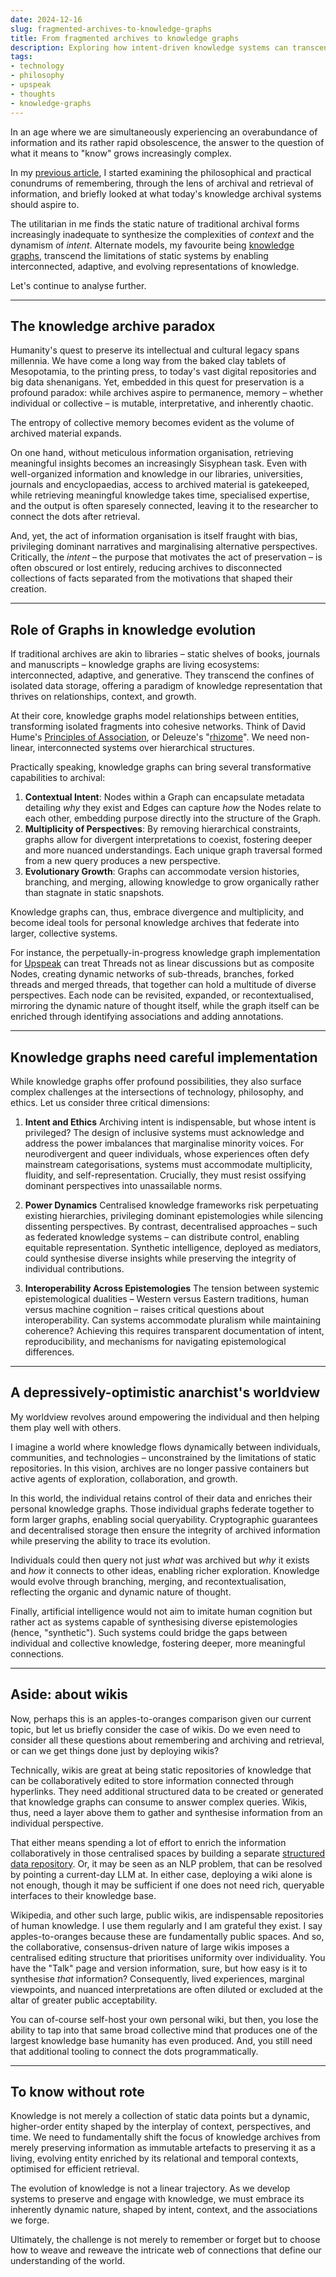 ```yaml
---
date: 2024-12-16
slug: fragmented-archives-to-knowledge-graphs
title: From fragmented archives to knowledge graphs
description: Exploring how intent-driven knowledge systems can transcend traditional archives; addressing challenges of context, ethics, and evolution in an interconnected world.
tags:
- technology
- philosophy
- upspeak
- thoughts
- knowledge-graphs
---
```


In an age where we are simultaneously experiencing an overabundance of information and its rather rapid obsolescence, the answer to the question of what it means to "know" grows increasingly complex.

In my [previous article](/remembering-archiving-retrieval/), I started examining the philosophical and practical conundrums of remembering, through the lens of archival and retrieval of information, and briefly looked at what today's knowledge archival systems should aspire to.

The utilitarian in me finds the static nature of traditional archival forms increasingly inadequate to synthesize the complexities of *context* and the dynamism of *intent*. Alternate models, my favourite being [knowledge graphs](https://ai.stanford.edu/blog/introduction-to-knowledge-graphs/), transcend the limitations of static systems by enabling interconnected, adaptive, and evolving representations of knowledge.

Let's continue to analyse further.

---

## The knowledge archive paradox

Humanity's quest to preserve its intellectual and cultural legacy spans millennia. We have come a long way from the baked clay tablets of Mesopotamia, to the printing press, to today's vast digital repositories and big data shenanigans. Yet, embedded in this quest for preservation is a profound paradox: while archives aspire to permanence, memory – whether individual or collective – is mutable, interpretative, and inherently chaotic.

The entropy of collective memory becomes evident as the volume of archived material expands. 

On one hand, without meticulous information organisation, retrieving meaningful insights becomes an increasingly Sisyphean task. Even with well-organized information and knowledge in our libraries, universities, journals and encyclopaedias, access to archived material is gatekeeped, while retrieving meaningful knowledge takes time, specialised expertise, and the output is often sparesely connected, leaving it to the researcher to connect the dots after retrieval.

And, yet, the act of information organisation is itself fraught with bias, privileging dominant narratives and marginalising alternative perspectives. Critically, the *intent* – the purpose that motivates the act of preservation – is often obscured or lost entirely, reducing archives to disconnected collections of facts separated from the motivations that shaped their creation.

---

## Role of Graphs in knowledge evolution

If traditional archives are akin to libraries – static shelves of books, journals and manuscripts – knowledge graphs are living ecosystems: interconnected, adaptive, and generative. They transcend the confines of isolated data storage, offering a paradigm of knowledge representation that thrives on relationships, context, and growth.

At their core, knowledge graphs model relationships between entities, transforming isolated fragments into cohesive networks. Think of David Hume's [Principles of Association](https://plato.stanford.edu/entries/hume/#PrinAsso), or Deleuze's "[rhizome](https://plato.stanford.edu/entries/deleuze/#ThouPlat)". We need non-linear, interconnected systems over hierarchical structures.

Practically speaking, knowledge graphs can bring several transformative capabilities to archival:

1. **Contextual Intent**: Nodes within a Graph can encapsulate metadata detailing *why* they exist and Edges can capture *how* the Nodes relate to each other, embedding purpose directly into the structure of the Graph.
2. **Multiplicity of Perspectives**: By removing hierarchical constraints, graphs allow for divergent interpretations to coexist, fostering deeper and more nuanced understandings. Each unique graph traversal formed from a new query produces a new perspective.
3. **Evolutionary Growth**: Graphs can accommodate version histories, branching, and merging, allowing knowledge to grow organically rather than stagnate in static snapshots.

Knowledge graphs can, thus, embrace divergence and multiplicity, and become ideal tools for personal knowledge archives that federate into larger, collective systems.

For instance, the perpetually-in-progress knowledge graph implementation for [Upspeak](https://github.com/upspeak/upspeak) can treat Threads not as linear discussions but as composite Nodes, creating dynamic networks of sub-threads, branches, forked threads and merged threads, that together can hold a multitude of diverse perspectives. Each node can be revisited, expanded, or recontextualised, mirroring the dynamic nature of thought itself, while the graph itself can be enriched through identifying associations and adding annotations.

---

## Knowledge graphs need careful implementation

While knowledge graphs offer profound possibilities, they also surface complex challenges at the intersections of technology, philosophy, and ethics. Let us consider three critical dimensions:

1. **Intent and Ethics**
   Archiving intent is indispensable, but whose intent is privileged? The design of inclusive systems must acknowledge and address the power imbalances that marginalise minority voices. For neurodivergent and queer individuals, whose experiences often defy mainstream categorisations, systems must accommodate multiplicity, fluidity, and self-representation. Crucially, they must resist ossifying dominant perspectives into unassailable norms.

2. **Power Dynamics**
   Centralised knowledge frameworks risk perpetuating existing hierarchies, privileging dominant epistemologies while silencing dissenting perspectives. By contrast, decentralised approaches – such as federated knowledge systems – can distribute control, enabling equitable representation. Synthetic intelligence, deployed as mediators, could synthesise diverse insights while preserving the integrity of individual contributions.

3. **Interoperability Across Epistemologies**
   The tension between systemic epistemological dualities – Western versus Eastern traditions, human versus machine cognition – raises critical questions about interoperability. Can systems accommodate pluralism while maintaining coherence? Achieving this requires transparent documentation of intent, reproducibility, and mechanisms for navigating epistemological differences.

---

## A depressively-optimistic anarchist's worldview

My worldview revolves around empowering the individual and then helping them play well with others.

I imagine a world where knowledge flows dynamically between individuals, communities, and technologies – unconstrained by the limitations of static repositories. In this vision, archives are no longer passive containers but active agents of exploration, collaboration, and growth.

In this world, the individual retains control of their data and enriches their personal knowledge graphs. Those individual graphs federate together to form larger graphs, enabling social queryability. Cryptographic guarantees and decentralised storage then ensure the integrity of archived information while preserving the ability to trace its evolution.

Individuals could then query not just *what* was archived but *why* it exists and *how* it connects to other ideas, enabling richer exploration. Knowledge would evolve through branching, merging, and recontextualisation, reflecting the organic and dynamic nature of thought.

Finally, artificial intelligence would not aim to imitate human cognition but rather act as systems capable of synthesising diverse epistemologies (hence, "synthetic"). Such systems could bridge the gaps between individual and collective knowledge, fostering deeper, more meaningful connections.

---

## Aside: about wikis

Now, perhaps this is an apples-to-oranges comparison given our current topic, but let us briefly consider the case of wikis. Do we even need to consider all these questions about remembering and archiving and retrieval, or can we get things done just by deploying wikis?

Technically, wikis are great at being static repositories of knowledge that can be collaboratively edited to store information connected through hyperlinks. They need additional structured data to be created or generated that knowledge graphs can consume to answer complex queries. Wikis, thus, need a layer above them to gather and synthesise information from an individual perspective.

That either means spending a lot of effort to enrich the information collaboratively in those centralised spaces by building a separate [structured data repository](https://www.wikidata.org). Or, it may be seen as an NLP problem, that can be resolved by pointing a current-day LLM at. In either case, deploying a wiki alone is not enough, though it may be sufficient if one does not need rich, queryable interfaces to their knowledge base.

Wikipedia, and other such large, public wikis, are indispensable repositories of human knowledge. I use them regularly and I am grateful they exist. I say apples-to-oranges because these are fundamentally public spaces. And so, the collaborative, consensus-driven nature of large wikis imposes a centralised editing structure that prioritises uniformity over individuality. You have the "Talk" page and version information, sure, but how easy is it to synthesise _that_ information? Consequently, lived experiences, marginal viewpoints, and nuanced interpretations are often diluted or excluded at the altar of greater public acceptability.

You can of-course self-host your own personal wiki, but then, you lose the ability to tap into that same broad collective mind that produces one of the largest knowledge base humanity has even produced. And, you still need that additional tooling to connect the dots programmatically.

---

## To know without rote

Knowledge is not merely a collection of static data points but a dynamic, higher-order entity shaped by the interplay of context, perspectives, and time. We need to fundamentally shift the focus of knowledge archives from merely preserving information as immutable artefacts to preserving it as a living, evolving entity enriched by its relational and temporal contexts, optimised for efficient retrieval.

The evolution of knowledge is not a linear trajectory. As we develop systems to preserve and engage with knowledge, we must embrace its inherently dynamic nature, shaped by intent, context, and the associations we forge.

Ultimately, the challenge is not merely to remember or forget but to choose how to weave and reweave the intricate web of connections that define our understanding of the world. 
